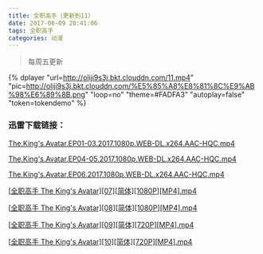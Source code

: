 ```yaml
---
title: 全职高手（更新到11）
date: 2017-06-09 20:41:06
tags: 全职高手
categories: 动漫
---
```


> 每周五更新

{% dplayer "url=http://oliji9s3j.bkt.clouddn.com/11.mp4"  "pic=http://oliji9s3j.bkt.clouddn.com/%E5%85%A8%E8%81%8C%E9%AB%98%E6%89%8B.png" "loop=no" "theme=#FADFA3" "autoplay=false" "token=tokendemo" %}

<!-- more -->

### 迅雷下载链接：

[The.King's.Avatar.EP01-03.2017.1080p.WEB-DL.x264.AAC-HQC.mp4](magnet:?xt=urn:btih:FF31978401BE5AFA885DF06D7DF2361F6F295BC9)

[The.King's.Avatar.EP04-05.2017.1080p.WEB-DL.x264.AAC-HQC.mp4](magnet:?xt=urn:btih:375ACE39E139E9B9023C5674BCD08A9D2C726C55)

[The.King's.Avatar.EP06.2017.1080p.WEB-DL.x264.AAC-HQC.mp4](magnet:?xt=urn:btih:8E8D32C97AACE11A2883EBA455BC8119EE88A1C6)

[[全职高手 The King's Avatar\][07][简体][1080P][MP4].mp4](magnet:?xt=urn:btih:941fee29668641c978a1dcf5b557e878dc0617e8&dn=&tr=http%3A%2F%2F208.67.16.113%3A8000%2Fannounce&tr=udp%3A%2F%2F208.67.16.113%3A8000%2Fannounce&tr=http%3A%2F%2Ftracker.openbittorrent.com%3A80%2Fannounce&tr=http%3A%2F%2Ftracker.publicbt.com%3A80%2Fannounce&tr=http%3A%2F%2Ftracker.prq.to%2Fannounce&tr=)

[[全职高手 The King's Avatar\][08][简体][1080P][MP4].mp4](magnet:?xt=urn:btih:4BAPPZHXFHIOGPVXNF5SITT2LWQKZ6G2)

[[全职高手 The King's Avatar\][09][简体][720P][MP4].mp4](magnet:?xt=urn:btih:CC521C1E15A8BD2E84A7C49676A3FC85CD2DECF5)

[[全职高手 The King's Avatar\][10][简体][720P][MP4].mp4](magnet:?xt=urn:btih:E686C56BEAD3D0092F2F17B366F9152DB89B30EB)


